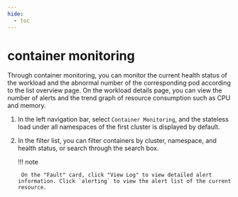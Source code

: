 ```yaml
---
hide:
  - toc
---
```


# container monitoring

Through container monitoring, you can monitor the current health status of the workload and the abnormal number of the corresponding pod according to the list overview page.
On the workload details page, you can view the number of alerts and the trend graph of resource consumption such as CPU and memory.

1. In the left navigation bar, select `Container Monitoring`, and the stateless load under all namespaces of the first cluster is displayed by default.

    

2. In the filter list, you can filter containers by cluster, namespace, and health status, or search through the search box.

    !!! note
    
        On the "Fault" card, click "View Log" to view detailed alert information. Click `alerting` to view the alert list of the current resource.